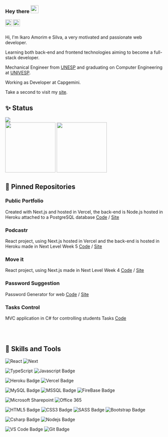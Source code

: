 ### Hey there <img src="https://media.giphy.com/media/hvRJCLFzcasrR4ia7z/giphy.gif" width="25px">

<a href="https://www.linkedin.com/in/ikaroamorimesilva/">
  <img align="left" alt="Ikaro's Linkedin" width="22px" src="https://raw.githubusercontent.com/peterthehan/peterthehan/master/assets/linkedin.svg" />
</a>
<a href="https://twitter.com/ikaroamorim">
  <img align="left" alt="Ikaro's Twitter" width="22px" src="https://raw.githubusercontent.com/peterthehan/peterthehan/master/assets/twitter.svg" />
</a>


<br/><br/>

Hi, I'm Ikaro Amorim e Silva, a very motivated and passionate web developer.

Learning both back-end and frontend technologies aiming to become a full-stack developer.

Mechanical Engineer from [UNESP](https://www2.unesp.br/) and graduating on Computer Engineering at [UNIVESP](https://univesp.br/).

Working as Developer at Capgemini.

Take a second to visit my [site](https://portfolio-ikaroamorim.vercel.app/).
 

<!-- Status -->
## ✨ Status
<img src="https://www.codewars.com/users/ikarosilva/badges/large" />
<div>
    <img height="160em" src="https://github-readme-stats.vercel.app/api?username=ikaroamorim&show_icons=true&theme=tokyonight&include_all_commits=true&count_private=true"/>
    <img height="160em" src="https://github-readme-stats.vercel.app/api/top-langs/?username=ikaroamorim&layout=compact&langs_count=10&theme=tokyonight"/>
</div>


## 📌 Pinned Repositories

### Public Portfolio
Created with Next.js and hosted in Vercel, the back-end is Node.js hosted in Heroku attached to a PostgreSQL database
[Code](https://github.com/ikaroamorim/portfolio) / 
[Site](https://portfolio-ikaroamorim.vercel.app/)

### Podcastr
React project, using Next.js hosted in Vercel and the back-end is hosted in Heroku made in Next Level Week 5
[Code](https://github.com/ikaroamorim/Podcastr) / 
[Site](https://podcastr-o05szcn7y-ikaroamorim.vercel.app/)

### Move it
React project, using Next.js made in Next Level Week 4
[Code](https://github.com/ikaroamorim/moveit-next) / 
[Site](https://moveit-next-gy4qd0rgb-ikaroamorim.vercel.app/)

### Password Suggestion
Password Generator for web
[Code](https://github.com/ikaroamorim/PasswordSuggestion) / 
[Site](https://ikaroamorim.github.io/PasswordSuggestion/)

### Tasks Control
MVC application in C# for controlling students Tasks
[Code](https://github.com/ikaroamorim/ControleTarefas)


<br/><br/>

## 🎯 Skills and Tools
![React](https://img.shields.io/badge/React-informational?style=plastic&logo=React&logoColor=black&color=61DAFB)
![Next](https://img.shields.io/badge/Next.js-informational?style=plastic&logo=nextdotjs&logoColor=white&color=000000)

![TypeScript](https://img.shields.io/badge/TypeScript-informational?style=plastic&logo=typescript&logoColor=white&color=3178c6)
![Javascript Badge](https://img.shields.io/badge/Javascript-informational?style=plastic&logo=JavaScript&logoColor=black&color=F7DF1E)

![Heroku Badge](https://img.shields.io/badge/Heroku-informational?style=plastic&logo=heroku&logoColor=white&color=430098)
![Vercel Badge](https://img.shields.io/badge/Vercel-informational?style=plastic&logo=vercel&logoColor=white&color=000000)

![MySQL Badge](https://img.shields.io/badge/MySql-informational?style=plastic&logo=MySql&logoColor=white&color=4479A1)
![MSSQL Badge](https://img.shields.io/badge/MS_SQL_Server-informational?style=plastic&logo=microsoftsqlserver&logoColor=black&color=cc2927)
![FireBase Badge](https://img.shields.io/badge/Firebase-informational?style=plastic&logo=firebase&logoColor=black&color=ffca28)

![Microsoft Sharepoint](https://img.shields.io/badge/Sharepoint-informational?style=plastic&logo=microsoft-sharepoint&logoColor=white&color=0078D4)
![Office 365](https://img.shields.io/badge/Office365-informational?style=plastic&logo=microsoft-office&logoColor=white&color=D83B01)

![HTML5 Badge](https://img.shields.io/badge/HTML5-informational?style=plastic&logo=HTML5&logoColor=white&color=E34F26)
![CSS3 Badge](https://img.shields.io/badge/CSS3-informational?style=plastic&logo=CSS3&logoColor=white&color=1572B6)
![SASS Badge](https://img.shields.io/badge/Sass-informational?style=plastic&logo=sass&logoColor=white&color=cc6699)
![Bootstrap Badge](https://img.shields.io/badge/Bootstrap-informational?style=plastic&logo=Bootstrap&logoColor=white&color=7952B3)

![Csharp Badge](https://img.shields.io/badge/Csharp-informational?style=plastic&logo=c-sharp&logoColor=white&color=239120)
![Nodejs Badge](https://img.shields.io/badge/Node.js-informational?style=plastic&logo=Nodedotjs&logoColor=white&color=339933)

![VS Code Badge](https://img.shields.io/badge/VS_Code-informational?style=plastic&logo=Visual-Studio-Code&logoColor=white&color=007ACC)
![Git Badge](https://img.shields.io/badge/Git-informational?style=plastic&logo=Git&logoColor=white&color=F05032)


